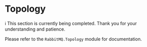 # Topology

ℹ️ This section is currently being completed. Thank you for your understanding and patience.

Please refer to the `RabbitMQ.Topology` module for documentation.
